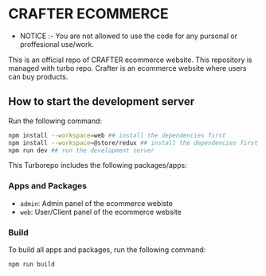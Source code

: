 # CRAFTER ECOMMERCE

- NOTICE :- You are not allowed to use the code for any pursonal or proffesional use/work.

This is an official repo of CRAFTER ecommerce website. This repository is managed with turbo repo.
Crafter is an ecommerce website where users can buy products.

## How to start the development server

Run the following command:

```sh
npm install --workspace=web ## install the dependencies first
npm install --workspace=@store/redux ## install the dependencies first
npm run dev ## run the development server
```

This Turborepo includes the following packages/apps:

### Apps and Packages

- `admin`: Admin panel of the ecommerce webiste
- `web`: User/Client panel of the ecommerce website

### Build

To build all apps and packages, run the following command:

```
npm run build
```
